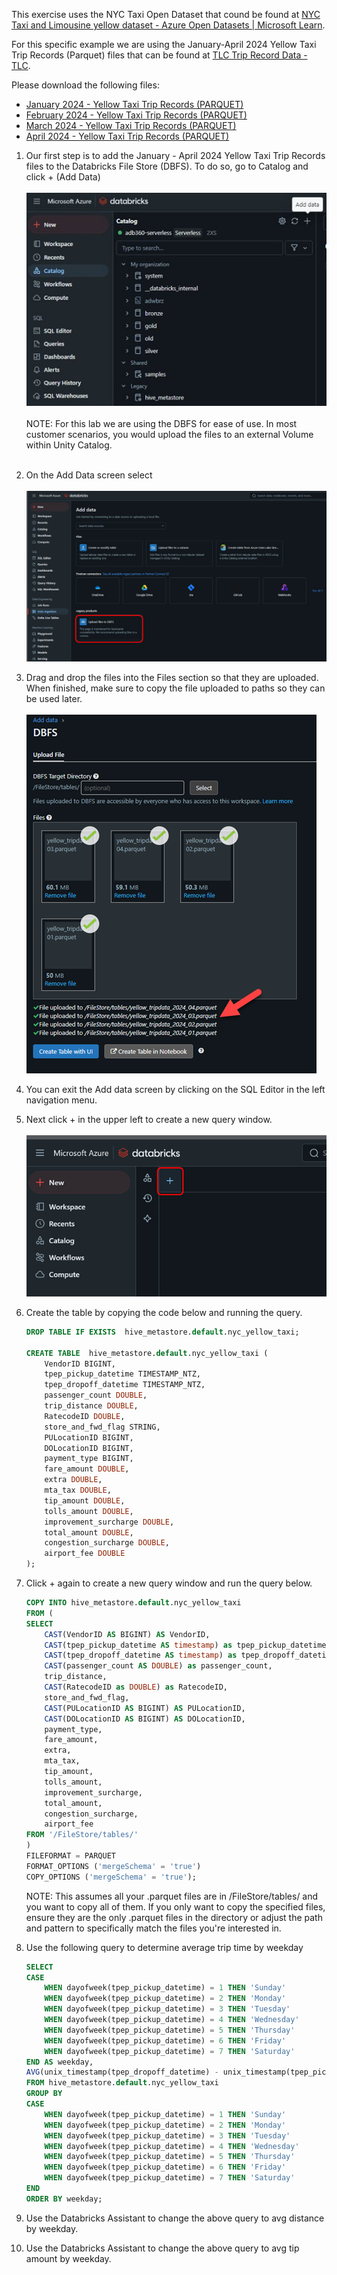 This exercise uses the NYC Taxi Open Dataset that cound be found at [NYC Taxi and Limousine yellow dataset - Azure Open Datasets | Microsoft Learn](https://learn.microsoft.com/en-us/azure/open-datasets/dataset-taxi-yellow?tabs=azureml-opendatasets).

For this specific example we are using the January-April 2024 Yellow Taxi Trip Records (Parquet) files that can be found at [TLC Trip Record Data - TLC](https://www.nyc.gov/site/tlc/about/tlc-trip-record-data.page). 

Please download the following files:
* [January 2024 - Yellow Taxi Trip Records (PARQUET)](https://d37ci6vzurychx.cloudfront.net/trip-data/yellow_tripdata_2024-01.parquet)
* [February 2024 - Yellow Taxi Trip Records (PARQUET)](https://d37ci6vzurychx.cloudfront.net/trip-data/yellow_tripdata_2024-02.parquet)
* [March 2024 - Yellow Taxi Trip Records (PARQUET)](https://d37ci6vzurychx.cloudfront.net/trip-data/yellow_tripdata_2024-03.parquet)
* [April 2024 - Yellow Taxi Trip Records (PARQUET)](https://d37ci6vzurychx.cloudfront.net/trip-data/yellow_tripdata_2024-04.parquet)


1. Our first step is to add the January - April 2024 Yellow Taxi Trip Records files to the Databricks File Store (DBFS).  To do so, go to Catalog and click + (Add Data)  <BR>&nbsp;<BR>
![picture alt](/imagery/dwh_05_add_data.jpeg)<BR>&nbsp;<BR>
NOTE: For this lab we are using the DBFS for ease of use.  In most customer scenarios, you would upload the files to an external Volume within Unity Catalog. <BR>&nbsp;<BR>

2. On the Add Data screen select <BR>&nbsp;<BR>
![picture alt](/imagery/dwh_06_add_data_upload.png)

3. Drag and drop the files into the Files section so that they are uploaded.  When finished, make sure to copy the file uploaded to paths so they can be used later.  <BR>&nbsp;<BR>
![picture alt](/imagery/dwh_07_add_files.png)

4. You can exit the Add data screen by clicking on the SQL Editor in the left navigation menu.  

5. Next click + in the upper left to create a new query window. <BR>&nbsp;<BR>
![picture alt](/imagery/dwh_08_add_query.png)

6. Create the table by copying the code below and running the query.

    ```sql
    DROP TABLE IF EXISTS  hive_metastore.default.nyc_yellow_taxi;

    CREATE TABLE  hive_metastore.default.nyc_yellow_taxi ( 
        VendorID BIGINT, 
        tpep_pickup_datetime TIMESTAMP_NTZ, 
        tpep_dropoff_datetime TIMESTAMP_NTZ, 
        passenger_count DOUBLE, 
        trip_distance DOUBLE, 
        RatecodeID DOUBLE, 
        store_and_fwd_flag STRING, 
        PULocationID BIGINT, 
        DOLocationID BIGINT, 
        payment_type BIGINT, 
        fare_amount DOUBLE, 
        extra DOUBLE, 
        mta_tax DOUBLE, 
        tip_amount DOUBLE, 
        tolls_amount DOUBLE, 
        improvement_surcharge DOUBLE, 
        total_amount DOUBLE, 
        congestion_surcharge DOUBLE, 
        airport_fee DOUBLE 
    );
    ```

7. Click + again to create a new query window and run the query below.

    ```sql
    COPY INTO hive_metastore.default.nyc_yellow_taxi
    FROM (
    SELECT 
        CAST(VendorID AS BIGINT) AS VendorID,
        CAST(tpep_pickup_datetime AS timestamp) as tpep_pickup_datetime,
        CAST(tpep_dropoff_datetime AS timestamp) as tpep_dropoff_datetime,
        CAST(passenger_count AS DOUBLE) as passenger_count,
        trip_distance,
        CAST(RatecodeID as DOUBLE) as RatecodeID,
        store_and_fwd_flag,
        CAST(PULocationID AS BIGINT) AS PULocationID, 
        CAST(DOLocationID AS BIGINT) AS DOLocationID, 
        payment_type,
        fare_amount,
        extra,
        mta_tax,
        tip_amount,
        tolls_amount,
        improvement_surcharge,
        total_amount,
        congestion_surcharge,
        airport_fee
    FROM '/FileStore/tables/'
    )
    FILEFORMAT = PARQUET 
    FORMAT_OPTIONS ('mergeSchema' = 'true') 
    COPY_OPTIONS ('mergeSchema' = 'true');
    ```
    NOTE:  This assumes all your .parquet files are in /FileStore/tables/ and you want to copy all of them. If you only want to copy the specified files, ensure they are the only .parquet files in the directory or adjust the path and pattern to specifically match the files you're interested in.

8. Use the following query to determine average trip time by weekday

    ```sql
    SELECT 
    CASE 
        WHEN dayofweek(tpep_pickup_datetime) = 1 THEN 'Sunday'
        WHEN dayofweek(tpep_pickup_datetime) = 2 THEN 'Monday'
        WHEN dayofweek(tpep_pickup_datetime) = 3 THEN 'Tuesday'
        WHEN dayofweek(tpep_pickup_datetime) = 4 THEN 'Wednesday'
        WHEN dayofweek(tpep_pickup_datetime) = 5 THEN 'Thursday'
        WHEN dayofweek(tpep_pickup_datetime) = 6 THEN 'Friday'
        WHEN dayofweek(tpep_pickup_datetime) = 7 THEN 'Saturday'
    END AS weekday,
    AVG(unix_timestamp(tpep_dropoff_datetime) - unix_timestamp(tpep_pickup_datetime)) / 60 AS avg_trip_time_minutes
    FROM hive_metastore.default.nyc_yellow_taxi
    GROUP BY 
    CASE 
        WHEN dayofweek(tpep_pickup_datetime) = 1 THEN 'Sunday'
        WHEN dayofweek(tpep_pickup_datetime) = 2 THEN 'Monday'
        WHEN dayofweek(tpep_pickup_datetime) = 3 THEN 'Tuesday'
        WHEN dayofweek(tpep_pickup_datetime) = 4 THEN 'Wednesday'
        WHEN dayofweek(tpep_pickup_datetime) = 5 THEN 'Thursday'
        WHEN dayofweek(tpep_pickup_datetime) = 6 THEN 'Friday'
        WHEN dayofweek(tpep_pickup_datetime) = 7 THEN 'Saturday'
    END
    ORDER BY weekday;
    ```

9. Use the Databricks Assistant to change the above query to avg distance by weekday. 

10. Use the Databricks Assistant to change the above query to avg tip amount by weekday. 